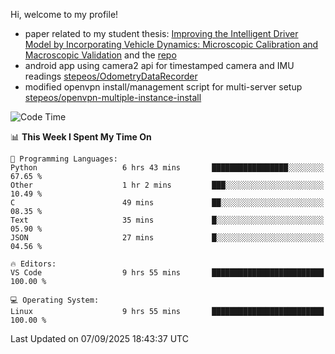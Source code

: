 Hi, welcome to my profile!

* paper related to my student thesis: [Improving the Intelligent Driver Model by Incorporating Vehicle Dynamics: Microscopic Calibration and Macroscopic Validation](https://doi.org/10.48550/arXiv.2408.03722) and the [repo](https://github.com/stepeos/pycarmodel_calibration)
* android app using camera2 api for timestamped camera and IMU readings [stepeos/OdometryDataRecorder](https://github.com/stepeos/OdometryDataRecorder)
* modified openvpn install/management script for multi-server setup [stepeos/openvpn-multiple-instance-install](https://github.com/stepeos/openvpn-multiple-instance-install)

<!--START_SECTION:waka-->
![Code Time](http://img.shields.io/badge/Code%20Time-2%2C179%20hrs%2053%20mins-blue)

📊 **This Week I Spent My Time On** 

```text
💬 Programming Languages: 
Python                   6 hrs 43 mins       █████████████████░░░░░░░░   67.65 % 
Other                    1 hr 2 mins         ███░░░░░░░░░░░░░░░░░░░░░░   10.49 % 
C                        49 mins             ██░░░░░░░░░░░░░░░░░░░░░░░   08.35 % 
Text                     35 mins             █░░░░░░░░░░░░░░░░░░░░░░░░   05.90 % 
JSON                     27 mins             █░░░░░░░░░░░░░░░░░░░░░░░░   04.56 % 

🔥 Editors: 
VS Code                  9 hrs 55 mins       █████████████████████████   100.00 % 

💻 Operating System: 
Linux                    9 hrs 55 mins       █████████████████████████   100.00 % 
```


 Last Updated on 07/09/2025 18:43:37 UTC
<!--END_SECTION:waka-->
